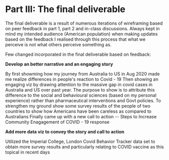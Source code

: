 # Part III: The final deliverable

The final deliverable is a result of numerous iterations of wireframing based on peer feedback in part 1, part 2 and in-class discussions. Always kept in mind my intended audience (American population) when making updates based on the feedback
I realised through this process that what we perceive is not what others perceive something as.

Few changed incorporated in the final deliverable based on feedback:

**Develop an better narrative and an engaging story**

By first showming how my journey from Australia to US in Aug 2020 made me realize differences in people's reaction to Covid - 19
Then showing an engaging viz by drawing attention to the massive gap in covid cases in Australia and US over past year. The purpose to show is to attribute this difference to the social and behavioural sciences (based on my personal experience) rather than pharmaceutical interventions and Govt policies.
To strengthen my ground show some survey results of the people of two countries to show how Americans have been careless as compared to Australians
Finally came up with a new call to action -- Steps to Increase Community Enagagement of COVID - 19 response 


**Add more data viz to convey the story and call to action**

Utilized the Imperial College, London Covid Behavior Tracker data set to obtain more survey results and particularly relating to COVID vaccine as this topical in recent days
